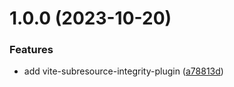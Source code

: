 # 1.0.0 (2023-10-20)

### Features

- add vite-subresource-integrity-plugin ([a78813d](https://github.com/msidolphin/vite-subresource-integrity-plugin/commit/a78813db26661f3c24f545cb970a85a320338c27))
